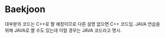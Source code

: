 # Baekjoon 
대부분의 코드는 C++로 짤 예정이므로 다른 설명 없으면 C++ 코드임.
JAVA 연습을 위해 JAVA로 짤 수도 있는데 이럴 경우는 JAVA 코드라고 명시.
